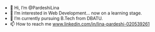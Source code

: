 - 👋 Hi, I’m @PardeshiLina
- 👀 I’m interested in Web Development... now on a learning stage.
- 🌱 I’m currently pursuing B.Tech from DBATU.
- 📫 How to reach me www.linkedin.com/in/lina-pardeshi-020539261
